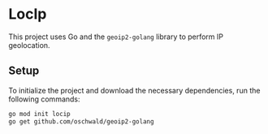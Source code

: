 # LocIp

This project uses Go and the `geoip2-golang` library to perform IP geolocation.

## Setup

To initialize the project and download the necessary dependencies, run the following commands:

```bash
go mod init locip
go get github.com/oschwald/geoip2-golang
``` 